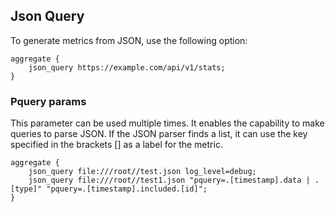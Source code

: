 ## Json Query

To generate metrics from JSON, use the following option:
```
aggregate {
    json_query https://example.com/api/v1/stats;
}
```

### Pquery params
This parameter can be used multiple times. It enables the capability to make queries to parse JSON. If the JSON parser finds a list, it can use the key specified in the brackets [] as a label for the metric.
```
aggregate {
	json_query file:///root//test.json log_level=debug;
	json_query file:///root//test1.json "pquery=.[timestamp].data | .[type]" "pquery=.[timestamp].included.[id]";
}
```
